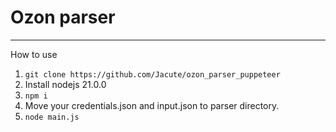 # Ozon parser
---------------
How to use
1. `git clone https://github.com/Jacute/ozon_parser_puppeteer`
2. Install nodejs 21.0.0
3. `npm i`
4. Move your credentials.json and input.json to parser directory.
5. `node main.js`
